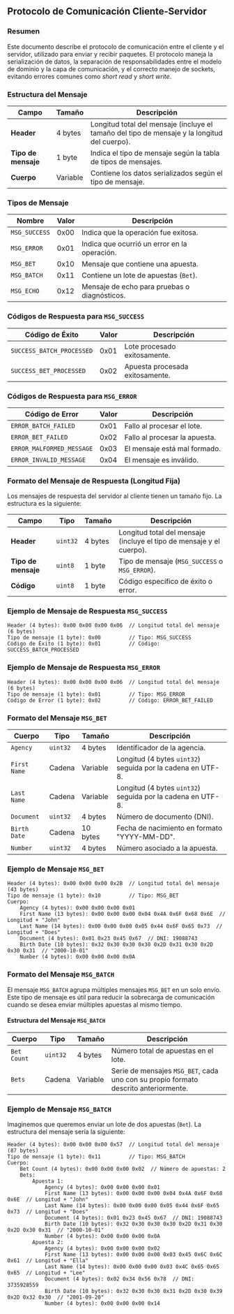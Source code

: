 ## Protocolo de Comunicación Cliente-Servidor

### Resumen

Este documento describe el protocolo de comunicación entre el cliente y el servidor, utilizado para enviar y recibir
paquetes. El protocolo maneja la serialización de datos, la separación de responsabilidades entre el modelo de dominio y
la capa de comunicación, y el correcto manejo de sockets, evitando errores comunes como _short read_ y _short write_.

### Estructura del Mensaje

| Campo               | Tamaño   | Descripción                                                                                  |
|---------------------|----------|----------------------------------------------------------------------------------------------|
| **Header**          | 4 bytes  | Longitud total del mensaje (incluye el tamaño del tipo de mensaje y la longitud del cuerpo). |
| **Tipo de mensaje** | 1 byte   | Indica el tipo de mensaje según la tabla de tipos de mensajes.                               |
| **Cuerpo**          | Variable | Contiene los datos serializados según el tipo de mensaje.                                    |

### Tipos de Mensaje

| Nombre        | Valor | Descripción                                  |
|---------------|-------|----------------------------------------------|
| `MSG_SUCCESS` | 0x00  | Indica que la operación fue exitosa.         |
| `MSG_ERROR`   | 0x01  | Indica que ocurrió un error en la operación. |
| `MSG_BET`     | 0x10  | Mensaje que contiene una apuesta.            |
| `MSG_BATCH`   | 0x11  | Contiene un lote de apuestas (`Bet`).        |
| `MSG_ECHO`    | 0x12  | Mensaje de echo para pruebas o diagnósticos. |

### Códigos de Respuesta para `MSG_SUCCESS`

| Código de Éxito           | Valor | Descripción                     |
|---------------------------|-------|---------------------------------|
| `SUCCESS_BATCH_PROCESSED` | 0x01  | Lote procesado exitosamente.    |
| `SUCCESS_BET_PROCESSED`   | 0x02  | Apuesta procesada exitosamente. |

### Códigos de Respuesta para `MSG_ERROR`

| Código de Error           | Valor | Descripción                   |
|---------------------------|-------|-------------------------------|
| `ERROR_BATCH_FAILED`      | 0x01  | Fallo al procesar el lote.    |
| `ERROR_BET_FAILED`        | 0x02  | Fallo al procesar la apuesta. |
| `ERROR_MALFORMED_MESSAGE` | 0x03  | El mensaje está mal formado.  |
| `ERROR_INVALID_MESSAGE`   | 0x04  | El mensaje es inválido.       |

### Formato del Mensaje de Respuesta (Longitud Fija)

Los mensajes de respuesta del servidor al cliente tienen un tamaño fijo. La estructura es la siguiente:

| Campo               | Tipo     | Tamaño  | Descripción                                                          |
|---------------------|----------|---------|----------------------------------------------------------------------|
| **Header**          | `uint32` | 4 bytes | Longitud total del mensaje (incluye el tipo de mensaje y el cuerpo). |
| **Tipo de mensaje** | `uint8`  | 1 byte  | Tipo de mensaje (`MSG_SUCCESS` o `MSG_ERROR`).                       |
| **Código**          | `uint8`  | 1 byte  | Código específico de éxito o error.                                  |

### Ejemplo de Mensaje de Respuesta `MSG_SUCCESS`

```
Header (4 bytes): 0x00 0x00 0x00 0x06  // Longitud total del mensaje (6 bytes)
Tipo de mensaje (1 byte): 0x00         // Tipo: MSG_SUCCESS
Código de Éxito (1 byte): 0x01         // Código: SUCCESS_BATCH_PROCESSED
```

### Ejemplo de Mensaje de Respuesta `MSG_ERROR`

```
Header (4 bytes): 0x00 0x00 0x00 0x06  // Longitud total del mensaje (6 bytes)
Tipo de mensaje (1 byte): 0x01         // Tipo: MSG_ERROR
Código de Error (1 byte): 0x02         // Código: ERROR_BET_FAILED
```

### Formato del Mensaje `MSG_BET`

| Cuerpo       | Tipo     | Tamaño   | Descripción                                                 |
|--------------|----------|----------|-------------------------------------------------------------|
| `Agency`     | `uint32` | 4 bytes  | Identificador de la agencia.                                |
| `First Name` | Cadena   | Variable | Longitud (4 bytes `uint32`) seguida por la cadena en UTF-8. |
| `Last Name`  | Cadena   | Variable | Longitud (4 bytes `uint32`) seguida por la cadena en UTF-8. |
| `Document`   | `uint32` | 4 bytes  | Número de documento (DNI).                                  |
| `Birth Date` | Cadena   | 10 bytes | Fecha de nacimiento en formato "YYYY-MM-DD".                |
| `Number`     | `uint32` | 4 bytes  | Número asociado a la apuesta.                               |

### Ejemplo de Mensaje `MSG_BET`

```
Header (4 bytes): 0x00 0x00 0x00 0x2B  // Longitud total del mensaje (43 bytes)
Tipo de mensaje (1 byte): 0x10         // Tipo: MSG_BET
Cuerpo:
    Agency (4 bytes): 0x00 0x00 0x00 0x01
    First Name (13 bytes): 0x00 0x00 0x00 0x04 0x4A 0x6F 0x68 0x6E  // Longitud + "John"
    Last Name (14 bytes): 0x00 0x00 0x00 0x05 0x44 0x6F 0x65 0x73  // Longitud + "Does"
    Document (4 bytes): 0x01 0x23 0x45 0x67  // DNI: 19088743
    Birth Date (10 bytes): 0x32 0x30 0x30 0x30 0x2D 0x31 0x30 0x2D 0x30 0x31  // "2000-10-01"
    Number (4 bytes): 0x00 0x00 0x00 0x0A
```

### Formato del Mensaje `MSG_BATCH`

El mensaje `MSG_BATCH` agrupa múltiples mensajes `MSG_BET` en un solo envío. Este tipo de mensaje es útil para reducir
la sobrecarga de comunicación cuando se desea enviar múltiples apuestas al mismo tiempo.

#### Estructura del Mensaje `MSG_BATCH`

| Cuerpo      | Tipo     | Tamaño   | Descripción                                                                         |
|-------------|----------|----------|-------------------------------------------------------------------------------------|
| `Bet Count` | `uint32` | 4 bytes  | Número total de apuestas en el lote.                                                |
| `Bets`      | Cadena   | Variable | Serie de mensajes `MSG_BET`, cada uno con su propio formato descrito anteriormente. |

### Ejemplo de Mensaje `MSG_BATCH`

Imaginemos que queremos enviar un lote de dos apuestas (`Bet`). La estructura del mensaje sería la siguiente:

```
Header (4 bytes): 0x00 0x00 0x00 0x57  // Longitud total del mensaje (87 bytes)
Tipo de mensaje (1 byte): 0x11         // Tipo: MSG_BATCH
Cuerpo:
    Bet Count (4 bytes): 0x00 0x00 0x00 0x02  // Número de apuestas: 2
    Bets:
        Apuesta 1:
            Agency (4 bytes): 0x00 0x00 0x00 0x01
            First Name (13 bytes): 0x00 0x00 0x00 0x04 0x4A 0x6F 0x68 0x6E  // Longitud + "John"
            Last Name (14 bytes): 0x00 0x00 0x00 0x05 0x44 0x6F 0x65 0x73  // Longitud + "Does"
            Document (4 bytes): 0x01 0x23 0x45 0x67  // DNI: 19088743
            Birth Date (10 bytes): 0x32 0x30 0x30 0x30 0x2D 0x31 0x30 0x2D 0x30 0x31  // "2000-10-01"
            Number (4 bytes): 0x00 0x00 0x00 0x0A
        Apuesta 2:
            Agency (4 bytes): 0x00 0x00 0x00 0x02
            First Name (13 bytes): 0x00 0x00 0x00 0x03 0x45 0x6C 0x6C 0x61  // Longitud + "Ella"
            Last Name (14 bytes): 0x00 0x00 0x00 0x03 0x4C 0x65 0x65 0x65  // Longitud + "Lee"
            Document (4 bytes): 0x02 0x34 0x56 0x78  // DNI: 3735928559
            Birth Date (10 bytes): 0x32 0x30 0x30 0x31 0x2D 0x30 0x39 0x2D 0x32 0x30  // "2001-09-20"
            Number (4 bytes): 0x00 0x00 0x00 0x14
```
